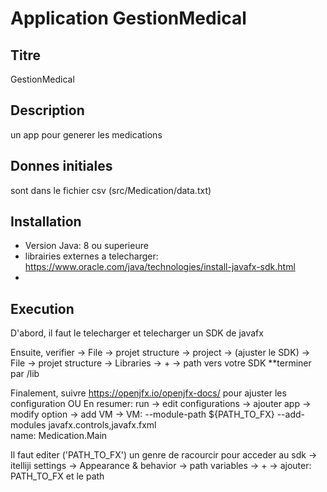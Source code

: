 # Application GestionMedical

## Titre
GestionMedical

## Description
un app pour generer les medications 

## Donnes initiales
sont dans le fichier csv   (src/Medication/data.txt)


## Installation
- Version Java: 8 ou superieure
- librairies externes a telecharger: https://www.oracle.com/java/technologies/install-javafx-sdk.html
- 


## Execution
D'abord, il faut le telecharger et telecharger un SDK de javafx 


Ensuite, verifier
  -> File -> projet structure -> project -> (ajuster le SDK)
  -> File -> projet structure -> Libraries -> + -> path vers votre SDK **terminer par /lib


Finalement, suivre https://openjfx.io/openjfx-docs/ pour ajuster les configuration
  OU
En resumer: 
run -> edit configurations -> ajouter app -> modify option -> add VM -> 
                    VM: --module-path ${PATH_TO_FX} --add-modules javafx.controls,javafx.fxml  
                    name: Medication.Main

Il faut editer ('PATH_TO_FX') un genre de racourcir pour acceder au sdk
  -> itelliji settings -> Appearance & behavior -> path variables -> + -> ajouter: PATH_TO_FX et le path



  
  


